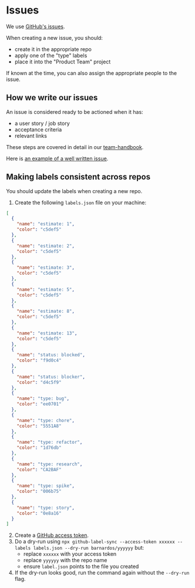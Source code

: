 # Issues

We use [GitHub's issues](https://guides.github.com/features/issues/).

When creating a new issue, you should:

* create it in the appropriate repo
* apply one of the "type" labels
* place it into the "Product Team" project

If known at the time, you can also assign the appropriate people to the issue.

## How we write our issues

An issue is considered ready to be actioned when it has:

* a user story / job story
* acceptance criteria
* relevant links

These steps are covered in detail in our [team-handbook](https://barnardos.github.io/team-handbook/trello-cards).

Here is [an example of a well written issue](https://github.com/barnardos/design-system/issues/118).

## Making labels consistent across repos

You should update the labels when creating a new repo.

1.  Create the following `labels.json` file on your machine:

```json
[
  {
    "name": "estimate: 1",
    "color": "c5def5"
  },
  {
    "name": "estimate: 2",
    "color": "c5def5"
  },
  {
    "name": "estimate: 3",
    "color": "c5def5"
  },
  {
    "name": "estimate: 5",
    "color": "c5def5"
  },
  {
    "name": "estimate: 8",
    "color": "c5def5"
  },
  {
    "name": "estimate: 13",
    "color": "c5def5"
  },
  {
    "name": "status: blocked",
    "color": "f9d0c4"
  },
  {
    "name": "status: blocker",
    "color": "d4c5f9"
  },
  {
    "name": "type: bug",
    "color": "ee0701"
  },
  {
    "name": "type: chore",
    "color": "5551A8"
  },
  {
    "name": "type: refactor",
    "color": "1d76db"
  },
  {
    "name": "type: research",
    "color": "CA2BAF"
  },
  {
    "name": "type: spike",
    "color": "006b75"
  },
  {
    "name": "type: story",
    "color": "0e8a16"
  }
]
```

2.  Create a [GitHub access token](https://github.com/settings/tokens).
3.  Do a dry-run using `npx github-label-sync --access-token xxxxxx --labels labels.json --dry-run barnardos/yyyyyy` but:
    * replace `xxxxxx` with your access token
    * replace `yyyyyy` with the repo name
    * ensure `label.json` points to the file you created
4.  If the dry-run looks good, run the command again without the `--dry-run` flag.
